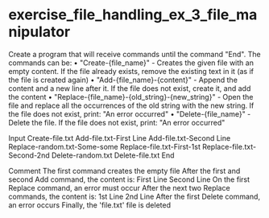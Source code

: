 # exercise_file_handling_ex_3_file_manipulator


Create a program that will receive commands until the command "End". The commands can be:
•	"Create-{file_name}" - Creates the given file with an empty content. If the file already exists, remove the existing text in it (as if the file is created again)
•	"Add-{file_name}-{content}" - Append the content and a new line after it. If the file does not exist, create it, and add the content
•	"Replace-{file_name}-{old_string}-{new_string}" - Open the file and replace all the occurrences of the old string with the new string. If the file does not exist, print: "An error occurred"
•	"Delete-{file_name}" - Delete the file. If the file does not exist, print: "An error occurred"



Input
Create-file.txt
Add-file.txt-First Line
Add-file.txt-Second Line
Replace-random.txt-Some-some
Replace-file.txt-First-1st
Replace-file.txt-Second-2nd
Delete-random.txt
Delete-file.txt
End



Comment
The first command creates the empty file
After the first and second Add command, the content is:
First Line
Second Line
On the first Replace command, an error must occur
After the next two Replace commands, the content is:
1st Line
2nd Line
After the first Delete command, an error occurs
Finally, the 'file.txt' file is deleted
